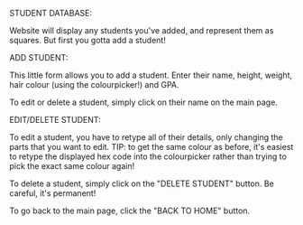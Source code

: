 STUDENT DATABASE:

Website will display any students you've added, and represent them as squares. But first you gotta add a student!


ADD STUDENT:

This little form allows you to add a student. Enter their name, height, weight, hair colour (using the colourpicker!) and GPA.

To edit or delete a student, simply click on their name on the main page.


EDIT/DELETE STUDENT:

To edit a student, you have to retype all of their details, only changing the parts that you want to edit. TIP: to get the same colour as before, it's easiest to retype the displayed hex code into the colourpicker rather than trying to pick the exact same colour again!

To delete a student, simply click on the "DELETE STUDENT" button. Be careful, it's permanent! 

To go back to the main page, click the "BACK TO HOME" button.
